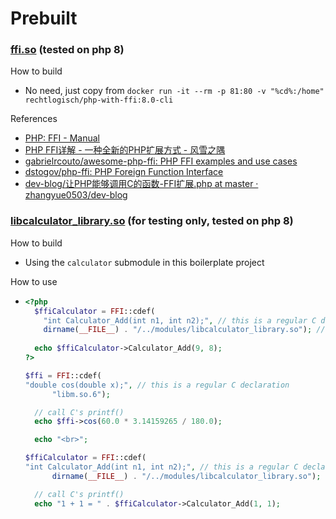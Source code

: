 Prebuilt
========
### [ffi.so](ffi.so) (tested on php 8)
How to build
- No need, just copy from `docker run -it --rm -p 81:80 -v "%cd%:/home" rechtlogisch/php-with-ffi:8.0-cli`

References
- [PHP: FFI - Manual](https://www.php.net/manual/en/class.ffi.php)
- [PHP FFI详解 - 一种全新的PHP扩展方式 - 风雪之隅](https://www.laruence.com/2020/03/11/5475.html)
- [gabrielrcouto/awesome-php-ffi: PHP FFI examples and use cases](https://github.com/gabrielrcouto/awesome-php-ffi)
- [dstogov/php-ffi: PHP Foreign Function Interface](https://github.com/dstogov/php-ffi)
- [dev-blog/让PHP能够调用C的函数-FFI扩展.php at master · zhangyue0503/dev-blog](https://github.com/zhangyue0503/dev-blog/blob/master/php/202004/source/%E8%AE%A9PHP%E8%83%BD%E5%A4%9F%E8%B0%83%E7%94%A8C%E7%9A%84%E5%87%BD%E6%95%B0-FFI%E6%89%A9%E5%B1%95.php)

### [libcalculator_library.so](libcalculator_library.so) (for testing only, tested on php 8)
How to build
- Using the `calculator` submodule in this boilerplate project

How to use
- ```php
  <?php
    $ffiCalculator = FFI::cdef(
      "int Calculator_Add(int n1, int n2);", // this is a regular C declaration
      dirname(__FILE__) . "/../modules/libcalculator_library.so"); // any location you like which you put this .so
    
    echo $ffiCalculator->Calculator_Add(9, 8);
  ?>
  ```
  ```php
  $ffi = FFI::cdef(
  "double cos(double x);", // this is a regular C declaration
        "libm.so.6");

    // call C's printf()
    echo $ffi->cos(60.0 * 3.14159265 / 180.0);

    echo "<br>";

  $ffiCalculator = FFI::cdef(
  "int Calculator_Add(int n1, int n2);", // this is a regular C declaration
        dirname(__FILE__) . "/../modules/libcalculator_library.so");

    // call C's printf()
    echo "1 + 1 = " . $ffiCalculator->Calculator_Add(1, 1);
  ```
